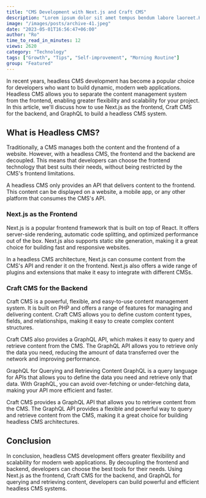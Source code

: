 ```yaml
---
title: "CMS Development with Next.js and Craft CMS"
description: "Lorem ipsum dolor sit amet tempus bendum labore laoreet.Hendrerit lobortis a leo curabitur faucibus sapien ullamcorper do labore odio."
image: "/images/posts/archive-41.jpeg"
date: "2023-05-01T16:56:47+06:00"
author: "Ro"
time_to_read_in_minutes: 12
views: 2620
category: "Technology"
tags: ["Growth", "Tips", "Self-improvement", "Morning Routine"]
group: "Featured"
---
```


In recent years, headless CMS development has become a popular choice for developers who want to build dynamic, modern web applications. Headless CMS allows you to separate the content management system from the frontend, enabling greater flexibility and scalability for your project. In this article, we'll discuss how to use Next.js as the frontend, Craft CMS for the backend, and GraphQL to build a headless CMS system.

## What is Headless CMS?
Traditionally, a CMS manages both the content and the frontend of a website. However, with a headless CMS, the frontend and the backend are decoupled. This means that developers can choose the frontend technology that best suits their needs, without being restricted by the CMS's frontend limitations.

A headless CMS only provides an API that delivers content to the frontend. This content can be displayed on a website, a mobile app, or any other platform that consumes the CMS's API.

### Next.js as the Frontend
Next.js is a popular frontend framework that is built on top of React. It offers server-side rendering, automatic code splitting, and optimized performance out of the box. Next.js also supports static site generation, making it a great choice for building fast and responsive websites.

In a headless CMS architecture, Next.js can consume content from the CMS's API and render it on the frontend. Next.js also offers a wide range of plugins and extensions that make it easy to integrate with different CMSs.

### Craft CMS for the Backend
Craft CMS is a powerful, flexible, and easy-to-use content management system. It is built on PHP and offers a range of features for managing and delivering content. Craft CMS allows you to define custom content types, fields, and relationships, making it easy to create complex content structures.

Craft CMS also provides a GraphQL API, which makes it easy to query and retrieve content from the CMS. The GraphQL API allows you to retrieve only the data you need, reducing the amount of data transferred over the network and improving performance.

GraphQL for Querying and Retrieving Content
GraphQL is a query language for APIs that allows you to define the data you need and retrieve only that data. With GraphQL, you can avoid over-fetching or under-fetching data, making your API more efficient and faster.

Craft CMS provides a GraphQL API that allows you to retrieve content from the CMS. The GraphQL API provides a flexible and powerful way to query and retrieve content from the CMS, making it a great choice for building headless CMS architectures.

## Conclusion
In conclusion, headless CMS development offers greater flexibility and scalability for modern web applications. By decoupling the frontend and backend, developers can choose the best tools for their needs. Using Next.js as the frontend, Craft CMS for the backend, and GraphQL for querying and retrieving content, developers can build powerful and efficient headless CMS systems.